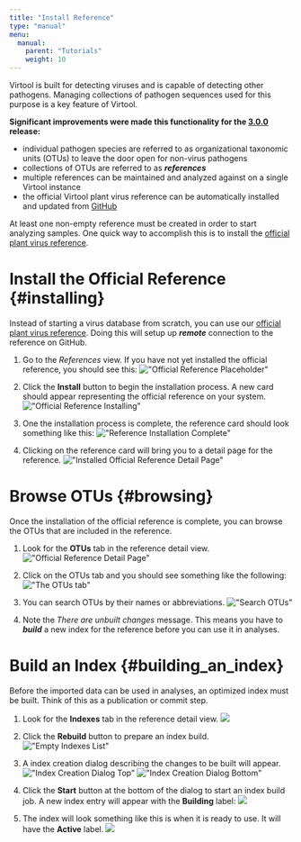```yaml
---
title: "Install Reference"
type: "manual"
menu:
  manual:
    parent: "Tutorials"
    weight: 10
---
```


Virtool is built for detecting viruses and is capable of detecting other pathogens. Managing collections of pathogen sequences used for this purpose is a key feature of Virtool.

**Significant improvements were made this functionality for the [3.0.0](https://github.com/virtool/virtool/releases) release:**

- individual pathogen species are referred to as organizational taxonomic units (OTUs) to leave the door open for non-virus pathogens
- collections of OTUs are referred to as **_references_**
- multiple references can be maintained and analyzed against on a single Virtool instance
- the official Virtool plant virus reference can be automatically installed and updated from [GitHub](https://github.com/virtool/ref-plant-viruses)

At least one non-empty reference must be created in order to start analyzing samples. One quick way to accomplish this is to install the [official plant virus reference](https://github.com/virtool/ref-plant-viruses).

# Install the Official Reference {#installing}

Instead of starting a virus database from scratch, you can use our [official plant virus reference](https://www.virtool.ca/downloads). Doing this will setup up **_remote_** connection to the reference on GitHub.

1. Go to the _References_ view. If you have not yet installed the official reference, you should see this:
   !["Official Reference Placeholder"](install_placeholder.png)

2. Click the **Install** button to begin the installation process. A new card should appear representing the official reference on your system.
   !["Official Reference Installing"](installing.png)

3. One the installation process is complete, the reference card should look something like this:
   !["Reference Installation Complete"](install_complete.png)

4. Clicking on the reference card will bring you to a detail page for the reference.
   !["Installed Official Reference Detail Page"](installed_detail.png)

# Browse OTUs {#browsing}

Once the installation of the official reference is complete, you can browse the OTUs that are included in the reference.

1. Look for the **OTUs** tab in the reference detail view.
   !["Official Reference Detail Page"](installed_detail.png)

2. Click on the OTUs tab and you should see something like the following:
   !["The OTUs tab"](otus.png)

3. You can search OTUs by their names or abbreviations.
   !["Search OTUs"](search.png)

4. Note the _There are unbuilt changes_ message. This means you have to **_build_** a new index for the reference before you can use it in analyses.

# Build an Index {#building_an_index}

Before the imported data can be used in analyses, an optimized index must be built. Think of this as a publication or commit step.

1. Look for the **Indexes** tab in the reference detail view.
   ![](indexes_tab.png)

2. Click the **Rebuild** button to prepare an index build.
   !["Empty Indexes List"](indexes.png)

3. A index creation dialog describing the changes to be built will appear.
   !["Index Creation Dialog Top"](create_index_1.png)
   !["Index Creation Dialog Bottom"](create_index_2.png)

4. Click the **Start** button at the bottom of the dialog to start an index build job. A new index entry will appear with the **Building** label:
   ![](index_building.png)

5. The index will look something like this is when it is ready to use. It will have the **Active** label.
   ![](index_ready.png)
